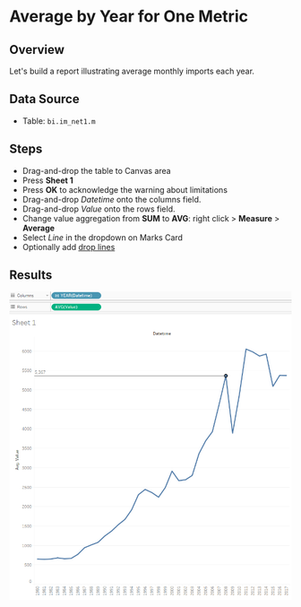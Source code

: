 # Average by Year for One Metric

## Overview

Let's build a report illustrating average monthly imports each year.

## Data Source

* Table: `bi.im_net1.m`

## Steps
- Drag-and-drop the table to Canvas area
- Press **Sheet 1**
- Press **OK** to acknowledge the warning about limitations
- Drag-and-drop _Datetime_ onto the columns field.
- Drag-and-drop _Value_ onto the rows field.
- Change value aggregation from **SUM** to **AVG**: right click > **Measure** > **Average**
- Select _Line_ in the dropdown on Marks Card
- Optionally add [drop lines](comparision_of_two_metrics_at_one_bar_graph.md#drop-lines)

## Results

![](../images/average_by_year.png)
